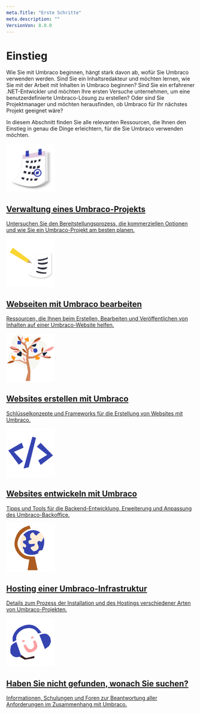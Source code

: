 ```yaml
---
meta.Title: "Erste Schritte"
meta.description: ""
VersionVon: 8.0.0
---
```


# Einstieg

Wie Sie mit Umbraco beginnen, hängt stark davon ab, wofür Sie Umbraco verwenden werden. Sind Sie ein Inhaltsredakteur und möchten lernen, wie Sie mit der Arbeit mit Inhalten in Umbraco beginnen? Sind Sie ein erfahrener .NET-Entwickler und möchten Ihre ersten Versuche unternehmen, um eine benutzerdefinierte Umbraco-Lösung zu erstellen? Oder sind Sie Projektmanager und möchten herausfinden, ob Umbraco für Ihr nächstes Projekt geeignet wäre?

In diesem Abschnitt finden Sie alle relevanten Ressourcen, die Ihnen den Einstieg in genau die Dinge erleichtern, für die Sie Umbraco verwenden möchten.

<div class="docs-overview">
    <div class="row">
        <div class="col-sm-6">
            <a href="Management-eines-Umbraco-Projekts" class="docs-section">
                <img src="images/calendar_marked.png" alt="" width="130">
                <h2>Verwaltung eines Umbraco-Projekts</h2>
                <p>Untersuchen Sie den Bereitstellungsprozess, die kommerziellen Optionen und wie Sie ein Umbraco-Projekt am besten planen.</p>
            </a>
        </div>
        <div class="col-sm-6">
            <a href="Webseiten-Bearbeitung-mit-Umbraco" class="docs-section">
            <img src="images/editor.png" alt="" width="130">
                <h2>Webseiten mit Umbraco bearbeiten</h2>
                <p>Ressourcen, die Ihnen beim Erstellen, Bearbeiten und Veröffentlichen von Inhalten auf einer Umbraco-Website helfen.</p>
            </a>
        </div>
    </div>
    <div class="row">
        <div class="col-sm-6">
            <a href="Websites-erstellen-mit-Umbraco" class="docs-section">
            <img src="images/tree.png" alt="" width="130">
                <h2>Websites erstellen mit Umbraco</h2>
                <p>Schlüsselkonzepte und Frameworks für die Erstellung von Websites mit Umbraco.</p>
            </a>
        </div>
        <div class="col-sm-6">
            <a href="Websites-entwickeln-mit-Umbraco" class="docs-section">
                <img src="images/code.png" alt="" width="130">
                <h2>Websites entwickeln mit Umbraco</h2>
                <p>Tipps und Tools für die Backend-Entwicklung, Erweiterung und Anpassung des Umbraco-Backoffice.</p>
            </a>
        </div>
    </div>
    <div class="row">
        <div class="col-sm-6">
            <a href="Hosting-einer-Umbraco-Infrastruktur" class="docs-section">
                <img src="images/globe.png" alt="" width="130">
                <h2>Hosting einer Umbraco-Infrastruktur</h2>
                <p>Details zum Prozess der Installation und des Hostings verschiedener Arten von Umbraco-Projekten.</p>
            </a>
        </div>
        <div class="col-sm-6">
            <a href="Wo-kann-ich-Hilfe-bekommen" class="docs-section">
                <img src="images/support.png" alt="" width="130">
                <h2>Haben Sie nicht gefunden, wonach Sie suchen?</h2>
                <p>Informationen, Schulungen und Foren zur Beantwortung aller Anforderungen im Zusammenhang mit Umbraco.</p>
            </a>
        </div>
    </div>
</div>